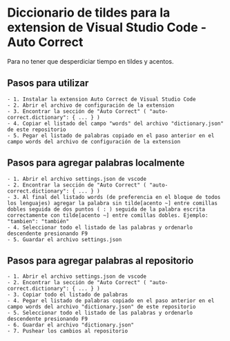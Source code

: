 # Diccionario de tildes para la extension de Visual Studio Code - Auto Correct 
Para no tener que desperdiciar tiempo en tildes y acentos.

## Pasos para utilizar
    - 1. Instalar la extension Auto Correct de Visual Studio Code
    - 2. Abrir el archivo de configuración de la extension
    - 3. Encontrar la sección de "Auto Correct" ( "auto-correct.dictionary": { ... } )
    - 4. Copiar el listado del campo "words" del archivo "dictionary.json" de este repositorio
    - 5. Pegar el listado de palabras copiado en el paso anterior en el campo words del archivo de configuración de la extension

## Pasos para agregar palabras localmente 
    - 1. Abrir el archivo settings.json de vscode
    - 2. Encontrar la sección de "Auto Correct" ( "auto-correct.dictionary": { ... } )
    - 3. Al final del listado words (de preferencia en el bloque de todos los lenguajes) agregar la palabra sin tilde[acento ~] entre comillas dobles seguida de dos puntos ( : ) seguida de la palabra escrita correctamente con tilde[acento ~] entre comillas dobles. Ejemplo: "tambien": "también"
    - 4. Seleccionar todo el listado de las palabras y ordenarlo descendente presionando F9
    - 5. Guardar el archivo settings.json

## Pasos para agregar palabras al repositorio
    - 1. Abrir el archivo settings.json de vscode
    - 2. Encontrar la sección de "Auto Correct" ( "auto-correct.dictionary": { ... } )
    - 3. Copiar todo el listado de palabras 
    - 4. Pegar el listado de palabras copiado en el paso anterior en el campo words del archivo "dictionary.json" de este repositorio
    - 5. Seleccionar todo el listado de las palabras y ordenarlo descendente presionando F9
    - 6. Guardar el archivo "dictionary.json"
    - 7. Pushear los cambios al repositorio